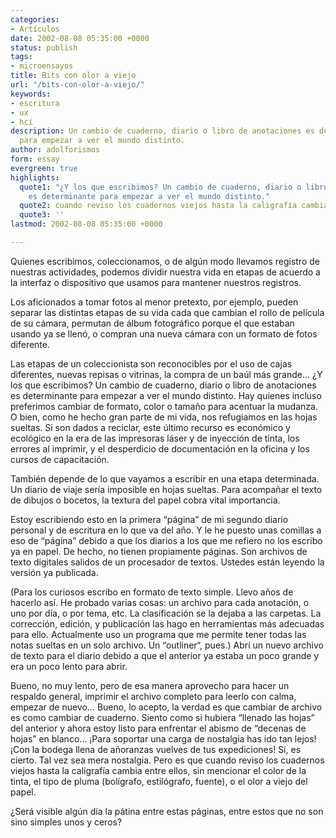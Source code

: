 ```yaml
---
categories:
- Artículos
date: 2002-08-08 05:35:00 +0000
status: publish
tags:
- microensayos
title: Bits con olor a viejo
url: "/bits-con-olor-a-viejo/"
keywords:
- escritura
- ux
- hci
description: Un cambio de cuaderno, diario o libro de anotaciones es determinante
  para empezar a ver el mundo distinto.
author: adolforismos
form: essay
evergreen: true
highlights:
  quote1: "¿Y los que escribimos? Un cambio de cuaderno, diario o libro de anotaciones
    es determinante para empezar a ver el mundo distinto."
  quote2: cuando reviso los cuadernos viejos hasta la caligrafía cambia entre ellos
  quote3: ''
lastmod: 2002-08-08 05:35:00 +0000

---
```

Quienes escribimos, coleccionamos, o de algún modo llevamos registro de nuestras actividades, podemos dividir nuestra vida en etapas de acuerdo a la interfaz o dispositivo que usamos para mantener nuestros registros.

Los aficionados a tomar fotos al menor pretexto, por ejemplo, pueden separar las distintas etapas de su vida cada que cambian el rollo de película de su cámara, permutan de álbum fotográfico porque el que estaban usando ya se llenó, o compran una nueva cámara con un formato de fotos diferente.

Las etapas de un coleccionista son reconocibles por el uso de cajas diferentes, nuevas repisas o vitrinas, la compra de un baúl más grande…
¿Y los que escribimos? Un cambio de cuaderno, diario o libro de anotaciones es determinante para empezar a ver el mundo distinto. Hay quienes incluso preferimos cambiar de formato, color o tamaño para acentuar la mudanza. O bien, como he hecho gran parte de mi vida, nos refugiamos en las hojas sueltas. Si son dados a reciclar, este último recurso es económico y ecológico en la era de las impresoras láser y de inyección de tinta, los errores al imprimir, y el desperdicio de documentación en la oficina y los cursos de capacitación.

También depende de lo que vayamos a escribir en una etapa determinada. Un diario de viaje sería imposible en hojas sueltas. Para acompañar el texto de dibujos o bocetos, la textura del papel cobra vital importancia.

Estoy escribiendo esto en la primera “página” de mi segundo diario personal y de escritura en lo que va del año. Y le he puesto unas comillas a eso de “página” debido a que los diarios a los que me refiero no los escribo ya en papel. De hecho, no tienen propiamente páginas. Son archivos de texto digitales salidos de un procesador de textos. Ustedes están leyendo la versión ya publicada.

\(Para los curiosos escribo en formato de texto simple. Llevo años de hacerlo así. He probado varias cosas: un archivo para cada anotación, o uno por día, o por tema, etc. La clasificación se la dejaba a las carpetas. La corrección, edición, y publicación las hago en herramientas más adecuadas para ello. Actualmente uso un programa que me permite tener todas las notas sueltas en un solo archivo. Un “outliner“, pues.)
Abrí un nuevo archivo de texto para el diario debido a que el anterior ya estaba un poco grande y era un poco lento para abrir.

Bueno, no muy lento, pero de esa manera aprovecho para hacer un respaldo general, imprimir el archivo completo para leerlo con calma, empezar de nuevo…
Bueno, lo acepto, la verdad es que cambiar de archivo es como cambiar de cuaderno. Siento como si hubiera “llenado las hojas” del anterior y ahora estoy listo para enfrentar el abismo de “decenas de hojas” en blanco…
¡Para soportar una carga de nostalgia has ido tan lejos! ¡Con la bodega llena de añoranzas vuelves de tus expediciones!
Si, es cierto. Tal vez sea mera nostalgia. Pero es que cuando reviso los cuadernos viejos hasta la caligrafía cambia entre ellos, sin mencionar el color de la tinta, el tipo de pluma (bolígrafo, estilógrafo, fuente), o el olor a viejo del papel.

¿Será visible algún día la pátina entre estas páginas, entre estos que no son sino simples unos y ceros?
